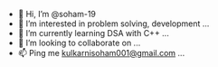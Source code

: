 - 👋 Hi, I’m @soham-19
- 👀 I’m interested in problem solving, development ...
- 🌱 I’m currently learning DSA with C++ ...
- 💞️ I’m looking to collaborate on  ...
- 📫 Ping me kulkarnisoham001@gmail.com ...

<!---
soham-19/soham-19 is a ✨ special ✨ repository because its `README.md` (this file) appears on your GitHub profile.
You can click the Preview link to take a look at your changes.
--->
